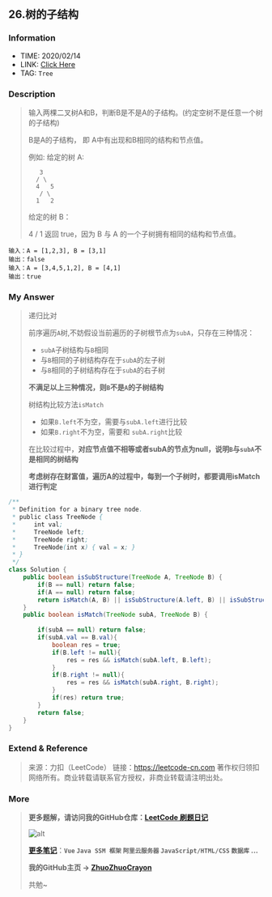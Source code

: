 ## 26.树的子结构

### Information

* TIME: 2020/02/14
* LINK: [Click Here](https://leetcode-cn.com/problems/shu-de-zi-jie-gou-lcof/)
* TAG: `Tree`

### Description

> 输入两棵二叉树A和B，判断B是不是A的子结构。(约定空树不是任意一个树的子结构)
>
> B是A的子结构， 即 A中有出现和B相同的结构和节点值。
>
> 例如:
> 给定的树 A:
>
> ```
> 	 3
> 	/ \
> 	4   5
>    / \
>   1   2
> ```
>
> 给定的树 B：
>
>    4 
>   /
>  1
> 返回 true，因为 B 与 A 的一个子树拥有相同的结构和节点值。

```text
输入：A = [1,2,3], B = [3,1]
输出：false
输入：A = [3,4,5,1,2], B = [4,1]
输出：true
```

### My Answer

> 递归比对
>
> 前序遍历`A`树,不妨假设当前遍历的子树根节点为`subA`，只存在三种情况：
>
> * `subA`子树结构与`B`相同
> * 与`B`相同的子树结构存在于`subA`的左子树
> * 与`B`相同的子树结构存在于`subA`的右子树
>
> **不满足以上三种情况，则`B`不是`A`的子树结构**
>
> 树结构比较方法`isMatch`
>
> * 如果`B.left`不为空，需要与`subA.left`进行比较
> * 如果`B.right`不为空，需要和 `subA.right`比较
>
> 在比较过程中，**对应节点值不相等或者subA的节点为null，说明`B`与`subA`不是相同的树结构**
>
> **考虑树存在财富值，遍历A的过程中，每到一个子树时，都要调用isMatch进行判定**

```java
/**
 * Definition for a binary tree node.
 * public class TreeNode {
 *     int val;
 *     TreeNode left;
 *     TreeNode right;
 *     TreeNode(int x) { val = x; }
 * }
 */
class Solution {
    public boolean isSubStructure(TreeNode A, TreeNode B) {
        if(B == null) return false;
        if(A == null) return false;
        return isMatch(A, B) || isSubStructure(A.left, B) || isSubStructure(A.right, B);
    }
    public boolean isMatch(TreeNode subA, TreeNode B) {
        
        if(subA == null) return false;
        if(subA.val == B.val){
            boolean res = true;
            if(B.left != null){
                res = res && isMatch(subA.left, B.left);
            }
            if(B.right != null){
                res = res && isMatch(subA.right, B.right);
            }
            if(res) return true;
        }
        return false;
    }
}
```

### Extend & Reference

> 来源：力扣（LeetCode）
> 链接：https://leetcode-cn.com
> 著作权归领扣网络所有。商业转载请联系官方授权，非商业转载请注明出处。

### More

> **更多题解，请访问我的GitHub仓库：[LeetCode 刷题日记](https://github.com/ZhuoZhuoCrayon/my-Nodes/blob/master/Daily/README_2020.md)**
>
> ![alt](https://raw.githubusercontent.com/ZhuoZhuoCrayon/my-Nodes/master/Daily/img/mynode.png)
>
> [**更多笔记**](https://github.com/ZhuoZhuoCrayon/my-Nodes)：**`Vue` `Java SSM 框架` `阿里云服务器` `JavaScript/HTML/CSS`   `数据库` ...**
>
> **我的GitHub主页 -> [ZhuoZhuoCrayon](https://github.com/ZhuoZhuoCrayon)**
>
> 共勉~

